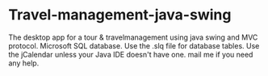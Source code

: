 # Travel-management-java-swing

The desktop app for a tour &  travelmanagement using java swing and MVC protocol. Microsoft SQL database.
Use the .slq file for database tables. Use the jCalendar unless your Java IDE doesn't have one.
mail me if you need any help. 
